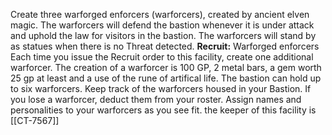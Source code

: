 Create three warforged enforcers (warforcers), created by ancient elven magic. The warforcers will defend the bastion whenever it is under attack and uphold the law for visitors in the bastion. The warforcers will stand by as statues when there is no Threat detected. 
**Recruit:** Warforged enforcers Each time you issue the Recruit order to this facility, create one additional warforcer. The creation of a warforcer is 100 GP, 2 metal bars, a gem worth 25 gp at least and a use of the rune of artifical life. The bastion can hold up to six warforcers. Keep track of the warforcers housed in your Bastion. If you lose a warforcer, deduct them from your roster. Assign names and personalities to your warforcers as you see fit.
the keeper of this facility is [[CT-7567]]